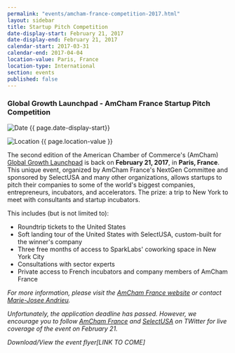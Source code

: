 ```yaml
---
permalink: "events/amcham-france-competition-2017.html"
layout: sidebar
title: Startup Pitch Competition
date-display-start: February 21, 2017
date-display-end: February 21, 2017
calendar-start: 2017-03-31
calendar-end: 2017-04-04
location-value: Paris, France
location-type: International
section: events
published: false
---
```


### Global Growth Launchpad - AmCham France Startup Pitch Competition

![Date](https://google.github.io/material-design-icons/action/svg/design/ic_event_24px.svg "Date") {{ page.date-display-start}}

![Location](http://google.github.io/material-design-icons/social/svg/design/ic_location_city_24px.svg "Location") {{ page.location-value }}

The second edition of the American Chamber of Commerce's (AmCham) [Global Growth Launchpad](http://www.amchamfrance.org/en/event/Global-Growth-Launchpad-Pitch-Competition/1034) is back on **February 21, 2017**, in **Paris, France**. This unique event, organized by AmCham France's NextGen Committee and sponsored by SelectUSA and many other organizations, allows startups to pitch their companies to some of the world's biggest companies, entrepreneurs, incubators, and accelerators. The prize: a trip to New York to meet with consultants and startup incubators.

This includes (but is not limited to):

* Roundtrip tickets to the United States
* Soft landing tour of the United States with SelectUSA, custom-built for the winner's company
* Three free months of access to SparkLabs' coworking space in New York City
* Consultations with sector experts
* Private access to French incubators and company members of AmCham France

_For more information, please visit the [AmCham France website](http://www.amchamfrance.org/en/event/Global-Growth-Launchpad-Pitch-Competition/1034) or contact [Marie-Josee Andrieu](mailto:marie-josee.andrieu@trade.gov)._

_Unfortunately, the application deadline has passed. However, we encourage you to follow [AmCham France](https://twitter.com/amchamfrance) and [SelectUSA](https://twitter.com/SelectUSA) on TWitter for live coverage of the event on February 21._

_Download/View the event flyer[LINK TO COME]_
